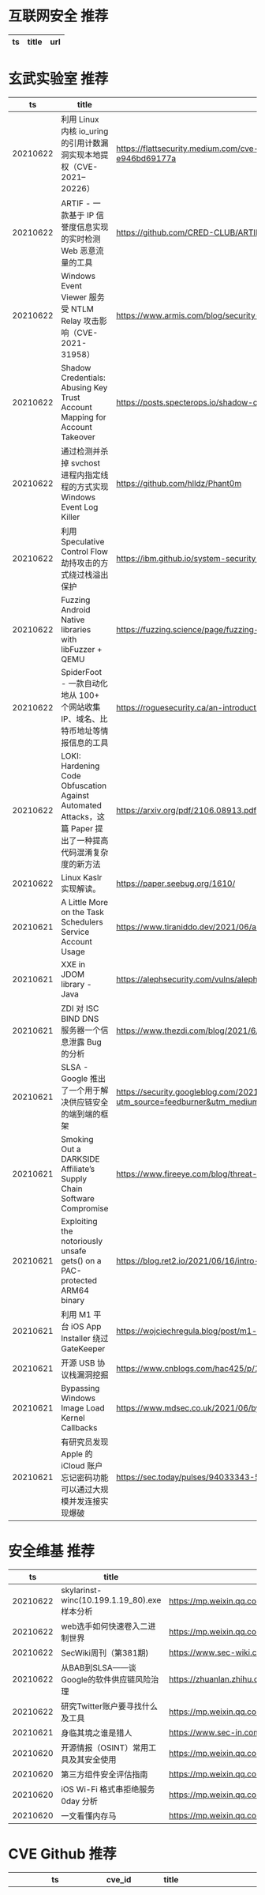 # 互联网安全 推荐
| ts | title | url| 
| --- | --- | ---| 


# 玄武实验室 推荐
| ts | title | url| 
| --- | --- | ---| 
| 20210622 | 利用 Linux 内核 io_uring 的引用计数漏洞实现本地提权（CVE-2021–20226） | https://flattsecurity.medium.com/cve-2021-20226-a-reference-counting-bug-which-leads-to-local-privilege-escalation-in-io-uring-e946bd69177a| 
| 20210622 | ARTIF - 一款基于 IP 信誉度信息实现的实时检测 Web 恶意流量的工具 | https://github.com/CRED-CLUB/ARTIF| 
| 20210622 | Windows Event Viewer 服务受 NTLM Relay 攻击影响（CVE-2021-31958） | https://www.armis.com/blog/security-advisory-windows-event-viewer-service-vulnerable-to-ntlm-relay-attacks/| 
| 20210622 | Shadow Credentials: Abusing Key Trust Account Mapping for Account Takeover | https://posts.specterops.io/shadow-credentials-abusing-key-trust-account-mapping-for-takeover-8ee1a53566ab?gi=ea45e52b93d5| 
| 20210622 | 通过检测并杀掉 svchost 进程内指定线程的方式实现 Windows Event Log Killer | https://github.com/hlldz/Phant0m| 
| 20210622 | 利用 Speculative Control Flow 劫持攻击的方式绕过栈溢出保护 | https://ibm.github.io/system-security-research-updates/2021/06/18/spear-attacks-ssp-usecase| 
| 20210622 | Fuzzing Android Native libraries with libFuzzer + QEMU | https://fuzzing.science/page/fuzzing-android-native-libraries-with-libfuzzer-qemu/| 
| 20210622 | SpiderFoot - 一款自动化地从 100+ 个网站收集 IP、域名、比特币地址等情报信息的工具 | https://roguesecurity.ca/an-introduction-to-automating-open-source-intelligence-using-spiderfoot/| 
| 20210622 | LOKI: Hardening Code Obfuscation Against Automated Attacks，这篇 Paper 提出了一种提高代码混淆复杂度的新方法 | https://arxiv.org/pdf/2106.08913.pdf| 
| 20210622 | Linux Kaslr 实现解读。 | https://paper.seebug.org/1610/| 
| 20210621 | A Little More on the Task Schedulers Service Account Usage | https://www.tiraniddo.dev/2021/06/a-little-more-on-task-schedulers.html| 
| 20210621 | XXE in JDOM library - Java | https://alephsecurity.com/vulns/aleph-2021003| 
| 20210621 | ZDI 对 ISC BIND DNS 服务器一个信息泄露 Bug 的分析 | https://www.thezdi.com/blog/2021/6/15/zdi-21-502-an-information-disclosure-bug-in-isc-bind-server| 
| 20210621 | SLSA - Google 推出了一个用于解决供应链安全的端到端的框架 | https://security.googleblog.com/2021/06/introducing-slsa-end-to-end-framework.html?utm_source=feedburner&utm_medium=feed&utm_campaign=Feed%3A+GoogleOnlineSecurityBlog+%28Google+Online+Security+Blog%29| 
| 20210621 | Smoking Out a DARKSIDE Affiliate’s Supply Chain Software Compromise | https://www.fireeye.com/blog/threat-research/2021/06/darkside-affiliate-supply-chain-software-compromise.html| 
| 20210621 | Exploiting the notoriously unsafe gets() on a PAC-protected ARM64 binary | https://blog.ret2.io/2021/06/16/intro-to-pac-arm64/| 
| 20210621 | 利用 M1 平台 iOS App Installer 绕过 GateKeeper | https://wojciechregula.blog/post/m1-macs-gatekeeper-bypass-aka-cve-2021-30658/| 
| 20210621 | 开源 USB 协议栈漏洞挖掘 | https://www.cnblogs.com/hac425/p/14872442.html| 
| 20210621 | Bypassing Windows Image Load Kernel Callbacks | https://www.mdsec.co.uk/2021/06/bypassing-image-load-kernel-callbacks/| 
| 20210621 | 有研究员发现 Apple 的 iCloud 账户忘记密码功能可以通过大规模并发连接实现爆破 | https://sec.today/pulses/94033343-5112-4f52-a740-2843001cc920/| 


# 安全维基 推荐
| ts | title | url| 
| --- | --- | ---| 
| 20210622 | skylarinst-winc(10.199.1.19_80).exe样本分析 | https://mp.weixin.qq.com/s/S0lb93pAhnDbcdYXaixicg| 
| 20210622 | web选手如何快速卷入二进制世界 | https://mp.weixin.qq.com/s/tU6R2Q4_unEoAMk27vv9xg| 
| 20210622 | SecWiki周刊（第381期) | https://www.sec-wiki.com/weekly/381| 
| 20210622 | 从BAB到SLSA——谈Google的软件供应链风险治理 | https://zhuanlan.zhihu.com/p/382721804| 
| 20210622 | 研究Twitter账户要寻找什么及工具 | https://mp.weixin.qq.com/s/L0VjmyXMg2p_KbSMl3NEIw| 
| 20210621 | 身临其境之谁是猎人 | https://www.sec-in.com/article/1091| 
| 20210620 | 开源情报（OSINT）常用工具及其安全使用 | https://mp.weixin.qq.com/s/UiAdHpQABlNarb60L5UGNw| 
| 20210620 | 第三方组件安全评估指南 | https://mp.weixin.qq.com/s/45dF9lqnL2ByKgQNmKetyw| 
| 20210620 | iOS Wi-Fi 格式串拒绝服务 0day 分析 | https://mp.weixin.qq.com/s/-PVLxXRi9Yi3A5YmhiskJA| 
| 20210620 | 一文看懂内存马 | https://mp.weixin.qq.com/s/T_6At4Crp1qmdczBSuLYdQ| 


# CVE Github 推荐
| ts | cve_id | title | url | cve_detail| 
| --- | --- | --- | --- | ---| 
| 20210622T22:06:18Z | CVE-2021-29337 | CVE-2021-29337 - Privilege Escalation in MODAPI.sys (MSI Dragon Center) | https://github.com/rjt-gupta/CVE-2021-29337 | MODAPI.sys in MSI Dragon Center 2.0.104.0 allows low-privileged users to access kernel memory and potentially escalate privileges via a crafted IOCTL 0x9c406104 call. This IOCTL provides the MmMapIoSpace feature for mapping physical memory.| 
| 20210622T15:50:09Z | 未知编号 | Null | https://github.com/KZMachine/CVERT_2021 | 未查询到CVE信息| 
| 20210622T15:28:53Z | CVE-2020-25627 | Stored XSS via moodlenetprofile parameter in user profile | https://github.com/HoangKien1020/CVE-2020-25627 | The moodlenetprofile user profile field required extra sanitizing to prevent a stored XSS risk. This affects versions 3.9 to 3.9.1. Fixed in 3.9.2.| 
| 20210622T05:54:34Z | CVE-2021-22214 | Gitlab CI Lint API未授权 SSRF漏洞 (CVE-2021-22214) | https://github.com/r0ckysec/CVE-2021-22214 | When requests to the internal network for webhooks are enabled, a server-side request forgery vulnerability in GitLab CE/EE affecting all versions starting from 10.5 was possible to exploit for an unauthenticated attacker even on a GitLab instance where registration is limited| 
| 20210621T19:17:37Z | CVE-2021-3560 | a reliable C based exploit for CVE-2021-3560. | https://github.com/hakivvi/CVE-2021-3560 | 未查询到CVE信息| 
| 20210621T16:52:08Z | CVE-2021-3560 | Null | https://github.com/secnigma/CVE-2021-3560-Polkit-Privilege-Esclation | 未查询到CVE信息| 
| 20210621T12:12:36Z | CVE-2020-8300 | Detect Citrix ADC SAML action or SAML iDP Profile config vulnerable to CVE-2020-8300 using Citrix ADC NITRO API | https://github.com/stuartcarroll/CitrixADC-CVE-2020-8300 | Citrix ADC and Citrix/NetScaler Gateway before 13.0-82.41, 12.1-62.23, 11.1-65.20 and Citrix ADC 12.1-FIPS before 12.1-55.238 suffer from improper access control allowing SAML authentication hijack through a phishing attack to steal a valid user session. Note that Citrix ADC or Citrix Gateway must be configured as a SAML SP or a SAML IdP for this to be possible.| 
| 20210621T07:59:00Z | CVE-2020- | RCE in EXIF metadata removal from images research | https://github.com/awasthi7/CVE-2020-Exif-RCE | 未查询到CVE信息| 
| 20210620T11:02:49Z | CVE-2021-21551 | Script to patch your domain computers about the CVE-2021-21551. Privesc on machines that have the driver dbutil_2_3.sys, installed by some DELL tools (BIOS updater, SupportAssist...) | https://github.com/arnaudluti/PS-CVE-2021-21551 | Dell dbutil_2_3.sys driver contains an insufficient access control vulnerability which may lead to escalation of privileges, denial of service, or information disclosure. Local authenticated user access is required.| 
| 20210620T08:46:14Z | CVE-2020-14321 | Course enrolments allowed privilege escalation from teacher role into manager role to RCE | https://github.com/HoangKien1020/CVE-2020-14321 | | 


# klee on Github 推荐
| ts | title | url | stars | forks| 
| --- | --- | --- | --- | ---| 
| 20210623T01:02:12Z | An open-source Chinese font derived from Fontworks% Klee One. 一款基于 FONTWORKS 的 Klee One 的开源中文字体。 | https://github.com/lxgw/LxgwWenKai | 678 | 15| 
| 20210622T14:26:58Z | Null | https://github.com/davidtr1037/klee-symsize | 0 | 0| 
| 20210622T14:25:05Z | An RTIC application analysis tool which uses KLEE to generate test cases | https://github.com/markhakansson/rauk | 3 | 0| 
| 20210622T02:48:50Z | A personnal UI library made as an excuse to have a published UI package | https://github.com/Liinkiing/klee | 10 | 1| 
| 20210621T15:54:42Z | Programa Java realizado durante el trabajo final de grado de Ingeniería Informática en la UPV el cual mediante comandos vía terminal linux usaremos la herramienta de creación de casos de test KLEE. | https://github.com/sof1508/tfg | 0 | 0| 
| 20210621T09:28:20Z | A RISC-V RV32 virtual prototype based on riscv-vp with symbolic execution support | https://github.com/agra-uni-bremen/symex-vp | 2 | 0| 
| 20210621T07:20:52Z | Raw bindings for KLEE | https://github.com/markhakansson/klee-bindings | 0 | 0| 
| 20210621T07:04:49Z | Safe KLEE API for Rust | https://github.com/markhakansson/klee-rs | 1 | 0| 
| 20210620T21:23:18Z | TInA is an automated, generic, verification-friendly and trustworthy lifting technique turning GNU-style inline assembly into semantically equivalent C code amenable to verification, in order to take advantage of existing C analyzers. | https://github.com/binsec/klee21-tina-artifact | 19 | 1| 
| 20210620T07:35:02Z | KLEE Symbolic Execution Engine | https://github.com/klee/klee | 1716 | 495| 


# s2e on Github 推荐
| ts | title | url | stars | forks| 
| --- | --- | --- | --- | ---| 
| 20210622T19:27:46Z | Season 2, Episode 1 | https://github.com/InnovateAsterisk/S2E1 | 0 | 0| 
| 20210621T09:11:34Z | S2E: A platform for multi-path program analysis with selective symbolic execution. | https://github.com/S2E/s2e | 136 | 31| 
| 20210620T03:40:23Z | Null | https://github.com/LakehalAA/test-S2EE-BOT | 0 | 0| 
| 20210618T15:49:13Z | Your S2E project management tools. Visit https://s2e.systems/docs to get started. | https://github.com/S2E/s2e-env | 73 | 31| 
| 20210618T02:35:02Z | Compiler for S2Engine architecure , an CNN accelerator | https://github.com/BUAA-CI-Lab/S2EngineCompiler | 1 | 1| 
| 20210615T13:59:11Z | Simulator for S2Engine architucture , a CNN accelerator | https://github.com/BUAA-CI-Lab/S2EngineSimulator | 1 | 1| 
| 20210603T23:31:01Z | Command line configuration & Test Tool for WIZnet Serial to Ethernet devices. | https://github.com/Wiznet/WIZnet-S2E-Tool | 7 | 3| 
| 20210602T08:47:12Z | S2E project | https://github.com/romanguerin/S2E | 0 | 0| 


# exploit on Github 推荐
| ts | title | url | stars | forks| 
| --- | --- | --- | --- | ---| 
| 20210623T01:20:42Z | Random lua things for roblox exploiting lolye | https://github.com/DontAltF4/RandomProjects | 0 | 0| 
| 20210623T01:06:18Z | PS4 Host Exploits For 5.05 Firmware to 7.55 Firmware | https://github.com/Night-King-Host/Night-King-Host.github.io | 2 | 1| 
| 20210623T01:02:56Z | Open-Source Vulnerability Intelligence Center - Unified source of vulnerability, exploit and threat Intelligence feeds | https://github.com/Patrowl/PatrowlHearsData | 24 | 11| 
| 20210623T01:01:42Z | Base for a Roblox exploit, written in C++20. | https://github.com/Upbolt/Roblox-Exploit-Base | 0 | 0| 
| 20210623T00:51:39Z | 🔍NVD exploit & JVN(Japan Vulnerability Notes) easy description | https://github.com/nomi-sec/NVD-Exploit-List-Ja | 17 | 11| 
| 20210623T00:51:17Z | Beating github stars with a simple exploit. | https://github.com/AcaiBerii/beating-the-system | 0 | 0| 
| 20210623T00:48:36Z | Exploits project Hacking Command Center | https://github.com/chacka0101/exploits | 6 | 8| 
| 20210623T00:46:07Z | Modular penetration testing platform that enables you to write, test, and execute exploit code. | https://github.com/EntySec/HatSploit | 61 | 22| 
| 20210623T00:45:38Z | Null | https://github.com/sheenieboy/ExploiterChat | 1 | 0| 
| 20210623T00:33:09Z | Reverse Engineering Exploit and Tool coding for Security Professionals by James C. Foster with Mike Price | https://github.com/giovannyortegon/SocketsShellcodePortingAndCoding | 0 | 0| 


# backdoor on Github 推荐
| ts | title | url | stars | forks| 
| --- | --- | --- | --- | ---| 
| 20210622T22:16:23Z | A module for building botnet or back door with Python and Telegram control panel | https://github.com/onionj/pybotnet | 1 | 0| 
| 20210622T20:41:53Z | A force op or backdoor minecraft plugin which can be used to get OP on a minecraft server | https://github.com/MOMIN5/force-op-backdoor-plugin | 1 | 0| 
| 20210622T18:02:25Z | Python AV Evasion Tools | https://github.com/G1ft3dC0d3/MsfMania | 182 | 38| 
| 20210622T16:31:45Z | Herramienta de ingeniería social (Creador de puerta trasera con Reverse Shell para Windows/Android) con Ngrok. | https://github.com/m4lal0/backdoorPhish | 0 | 0| 
| 20210622T14:20:54Z | sexq | https://github.com/VenuzWeeb/LeuxBackdoor9 | 0 | 0| 
| 20210622T14:18:49Z | A sample app to demonstrate how to create Xamarin UITests using the Page Object architecture, Backdoor Methods and App Links (aka Deep Linking) | https://github.com/brminnick/UITestSampleApp | 35 | 27| 
| 20210622T07:18:46Z | Null | https://github.com/seenu0991/https-github.com-FirmGuardian-backdoors-and-breaches-pcio | 0 | 0| 
| 20210622T06:36:53Z | A token logger for discord + steals Brave/Chrome passwords and usernames | https://github.com/CUPZYY/Backdoor-Machine | 19 | 5| 
| 20210621T19:39:31Z | Ghost Framework is an Android post-exploitation framework that exploits the Android Debug Bridge to remotely access an Android device. | https://github.com/EntySec/Ghost | 1165 | 555| 
| 20210621T18:16:35Z | LeuxBackdoor 0.9 totalmente clean y deobf, si tienes dudas mandame un md a Foregon#6969 | https://github.com/SuperA1908v2/LeuxBackdoor-0.9-UwU | 1 | 0| 


# symbolic execution on Github 推荐
| ts | title | url | stars | forks| 
| --- | --- | --- | --- | ---| 
| 20210622T22:42:18Z | Use angr in Ghidra | https://github.com/Nalen98/AngryGhidra | 304 | 21| 
| 20210622T20:49:29Z | Symbolic execution tool | https://github.com/trailofbits/manticore | 2360 | 348| 
| 20210622T17:49:42Z | The symbolic execution engine powering the K Framework | https://github.com/kframework/kore | 143 | 33| 
| 20210622T11:04:00Z | This is the repository for Symbolic Execution engine for StateFlow (SESf) models | https://github.com/predragf/sesf | 0 | 0| 
| 20210621T20:36:51Z | Symbolic Execution Engine and Verification Condition Generator for While-Language and SMTlib | https://github.com/wadoon/mini-symex | 1 | 0| 
| 20210621T19:12:20Z | A symbolic execution engine for LLVM IR | https://github.com/insufficiently-caffeinated/caffeine | 7 | 4| 
| 20210621T17:00:19Z | Symbolic execution tool for Sail ISA specifications | https://github.com/rems-project/isla | 14 | 3| 
| 20210621T14:14:03Z | Triton is a Dynamic Binary Analysis (DBA) framework. It provides internal components like a Dynamic Symbolic Execution (DSE) engine, a dynamic taint engine, AST representations of the x86, x86-64, ARM32 and AArch64 Instructions Set Architecture (ISA), SMT simplification passes, an SMT solver interface and, the last but not least, Python bindings. | https://github.com/JonathanSalwan/Triton | 1824 | 381| 
| 20210621T11:06:15Z | Monster is a symbolic execution engine for 64-bit RISC-U code | https://github.com/cksystemsgroup/monster | 6 | 3| 
| 20210621T09:28:20Z | A RISC-V RV32 virtual prototype based on riscv-vp with symbolic execution support | https://github.com/agra-uni-bremen/symex-vp | 2 | 0| 


# big4 on Github 推荐
| ts | title | url | stars | forks| 
| --- | --- | --- | --- | ---| 
| 20210622T22:37:46Z | Code for NDSS 2021 Paper %Manipulating the Byzantine: Optimizing Model Poisoning Attacks and Defenses Against Federated Learning% | https://github.com/vrt1shjwlkr/NDSS21-Model-Poisoning | 14 | 2| 
| 20210621T08:42:04Z | Code for NDSS% 19 paper:  A Systematic Framework to Generate Invariants for Anomaly Detection in Industrial Control Systems | https://github.com/cfeng783/NDSS19_InvariantRuleAD | 1 | 1| 
| 20210620T14:31:11Z | Code to run the evaluation of our %Obfuscated Access and Search Patterns in Searchable Encryption%, NDSS%21 | https://github.com/simon-oya/NDSS21-osse-evaluation | 1 | 1| 
| 20210619T08:39:40Z | Original implementation of FlowPrint as in the NDSS %20 paper | https://github.com/Thijsvanede/FlowPrint | 48 | 18| 
| 20210614T16:36:56Z | Cost-Aware Robust Tree Ensembles for Security Applications (Usenix Security%21) https://arxiv.org/pdf/1912.01149.pdf | https://github.com/surrealyz/growtrees | 14 | 4| 
| 20210612T08:53:44Z | DSCP is a dynamic secure cache partitioning implementation on gem5. The code includes a ScatterCache (USENIX SECURITY%19) variant and it is partially available to reproduce set partitioning. | https://github.com/saintube/gem5-dscp | 2 | 0| 
| 20210611T11:22:47Z | Proximal Gradient Analysis open source release based on our USENIX Security 2021 paper: %Fine Grained Dataflow Analysis with Proximal Gradients%. | https://github.com/gryan11/PGA | 20 | 3| 
| 20210608T20:05:12Z | Proof-of-concept implementation for the paper %Osiris: Automated Discovery of Microarchitectural Side Channels% (USENIX Security%21) | https://github.com/cispa/osiris | 8 | 2| 
| 20210601T04:45:36Z | [USENIX SECURITY%19] PeX: A Permission Check Analysis Framework for Linux Kernel | https://github.com/lzto/pex | 51 | 13| 


# fuzz on Github 推荐
| ts | title | url | stars | forks| 
| --- | --- | --- | --- | ---| 
| 20210623T01:09:38Z | RESTler is the first stateful REST API fuzzing tool for automatically testing cloud services through their REST APIs and finding security and reliability bugs in these services. | https://github.com/microsoft/restler-fuzzer | 906 | 93| 
| 20210623T01:05:16Z | Fuzzy Logic Program to fulfill AI Programming Assignment | https://github.com/farhanakbar8/fuzzylogic-AI | 0 | 0| 
| 20210623T00:53:26Z | The fuzzer afl++ is afl with community patches, qemu 5.1 upgrade, collision-free coverage, enhanced laf-intel & redqueen, AFLfast++ power schedules, MOpt mutators, unicorn_mode, and a lot more! | https://github.com/AFLplusplus/AFLplusplus | 1838 | 364| 
| 20210623T00:49:02Z | Hello | https://github.com/aaashutosh/fuzzy-octo-fiesta | 0 | 0| 
| 20210623T00:48:36Z | Protocol State-Aware GreyBox Fuzzing | https://github.com/stuartly/aflpro | 4 | 3| 
| 20210623T00:11:46Z | Null | https://github.com/zyrouge/fuzzle | 0 | 1| 
| 20210622T23:57:40Z | POC of instrumenting python bytecode | https://github.com/pd-fkie/python-fuzz-poc | 0 | 0| 
| 20210622T23:34:40Z | Fuzzy Expert Systems in Python | https://github.com/jdvelasq/fuzzy-expert | 1 | 0| 
| 20210622T21:31:19Z | A little website to showcase who I am and the projects I have done. | https://github.com/FuzzyGrim/fuzzygrim.github.io | 0 | 0| 
| 20210622T21:01:29Z | Personal website of Laurence Hughes | https://github.com/fuzzylogicxx/fuzzylogic | 3 | 1| 



# 日更新程序
